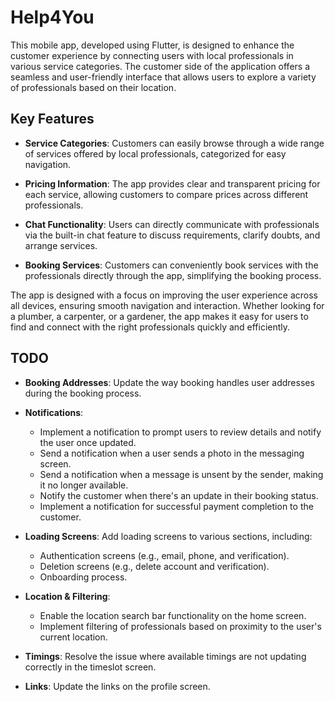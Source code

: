 # Help4You

This mobile app, developed using Flutter, is designed to enhance the customer experience by connecting users with local professionals in various service categories. The customer side of the application offers a seamless and user-friendly interface that allows users to explore a variety of professionals based on their location.

## Key Features

- **Service Categories**: Customers can easily browse through a wide range of services offered by local professionals, categorized for easy navigation.

- **Pricing Information**: The app provides clear and transparent pricing for each service, allowing customers to compare prices across different professionals.

- **Chat Functionality**: Users can directly communicate with professionals via the built-in chat feature to discuss requirements, clarify doubts, and arrange services.

- **Booking Services**: Customers can conveniently book services with the professionals directly through the app, simplifying the booking process.

The app is designed with a focus on improving the user experience across all devices, ensuring smooth navigation and interaction. Whether looking for a plumber, a carpenter, or a gardener, the app makes it easy for users to find and connect with the right professionals quickly and efficiently.

## TODO

- **Booking Addresses**: Update the way booking handles user addresses during the booking process.

- **Notifications**:

  - Implement a notification to prompt users to review details and notify the user once updated.
  - Send a notification when a user sends a photo in the messaging screen.
  - Send a notification when a message is unsent by the sender, making it no longer available.
  - Notify the customer when there's an update in their booking status.
  - Implement a notification for successful payment completion to the customer.

- **Loading Screens**: Add loading screens to various sections, including:

  - Authentication screens (e.g., email, phone, and verification).
  - Deletion screens (e.g., delete account and verification).
  - Onboarding process.

- **Location & Filtering**:

  - Enable the location search bar functionality on the home screen.
  - Implement filtering of professionals based on proximity to the user's current location.

- **Timings**: Resolve the issue where available timings are not updating correctly in the timeslot screen.

- **Links**: Update the links on the profile screen.
